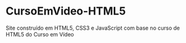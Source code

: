 # CursoEmVideo-HTML5
Site construído em HTML5, CSS3 e JavaScript com base no curso de HTML5 do Curso em Vídeo
